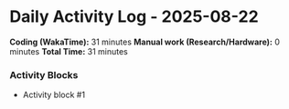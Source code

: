 # Daily Activity Log - 2025-08-22

**Coding (WakaTime):** 31 minutes
**Manual work (Research/Hardware):** 0 minutes
**Total Time:** 31 minutes

### Activity Blocks
- Activity block #1

